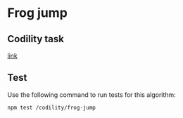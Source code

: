 # Frog jump

## Codility task
[link](https://app.codility.com/programmers/lessons/3-time_complexity/frog_jmp/)

## Test

Use the following command to run tests for this algorithm:

```
npm test /codility/frog-jump
```